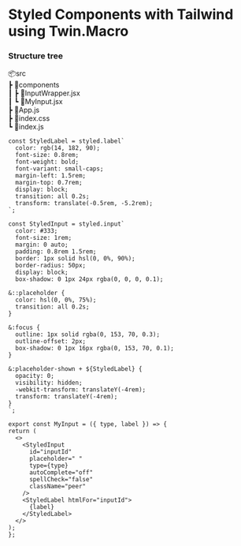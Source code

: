 <h1>Styled Components with Tailwind using Twin.Macro</h1>

<h3>Structure tree</h3>
📦src<br/>
 ┣ 📂components<br/>
 ┃ ┣ 📜InputWrapper.jsx<br/>
 ┃ ┗ 📜MyInput.jsx<br/>
 ┣ 📜App.js<br/>
 ┣ 📜index.css<br/>
 ┗ 📜index.js<br/>

```
const StyledLabel = styled.label`
  color: rgb(14, 182, 90);
  font-size: 0.8rem;
  font-weight: bold;
  font-variant: small-caps;
  margin-left: 1.5rem;
  margin-top: 0.7rem;
  display: block;
  transition: all 0.2s;
  transform: translate(-0.5rem, -5.2rem);
`;

const StyledInput = styled.input`
  color: #333;
  font-size: 1rem;
  margin: 0 auto;
  padding: 0.8rem 1.5rem;
  border: 1px solid hsl(0, 0%, 90%);
  border-radius: 50px;
  display: block;
  box-shadow: 0 1px 24px rgba(0, 0, 0, 0.1);

&::placeholder {
  color: hsl(0, 0%, 75%);
  transition: all 0.2s;
}

&:focus {
  outline: 1px solid rgba(0, 153, 70, 0.3);
  outline-offset: 2px;
  box-shadow: 0 1px 16px rgba(0, 153, 70, 0.1);
}

&:placeholder-shown + ${StyledLabel} {
  opacity: 0;
  visibility: hidden;
  -webkit-transform: translateY(-4rem);
  transform: translateY(-4rem);
}
`;

export const MyInput = ({ type, label }) => {
return (
  <>
    <StyledInput
      id="inputId"
      placeholder=" "
      type={type}
      autoComplete="off"
      spellCheck="false"
      className="peer"
    />
    <StyledLabel htmlFor="inputId">
      {label}
    </StyledLabel>
  </>
);
};
```

